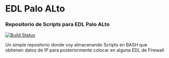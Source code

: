 # EDL Palo ALto
### Repositorio de Scripts para EDL Palo ALto


[![Build Status](https://travis-ci.org/joemccann/dillinger.svg?branch=master)](https://travis-ci.org/joemccann/dillinger)

Un simple repositorio donde voy almacenando Scripts en BASH que obtienen datos de IP para posteriormente colocar en alguna EDL de Firewall
